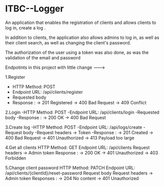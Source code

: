 # ITBC--Logger


An application that enables the registration of clients and allows clients to log in, create a log .

In addition to clients, the application also allows admins to log in, as well as their client search, as well as changing the client's password.

The authorization of the user using a token was also done, as was the validation of the email and password

Endpotints in this project with little change --->

1.Register 
- HTTP Method: POST
- Endpoint URL: /api/clients/register
- Requested body
- Response : -> 201 Registered
             -> 400 Bad Request
             -> 409 Conflict
             
2.Login
-HTTP Method: POST
-Endpoint URL: /api/clients/login
-Requested body
-Response : -> 200 OK
            -> 400 Bad Request

3.Create log
-HTTP Method: POST
-Endpoint URL: /api/logs/create
-Request body
-Request headers -> Token
-Response :  -> 201 Created
             -> 400 Bad Request
             -> 401 Unauthorized
             -> 413 Payload too large
             
4.Get all clients
HTTP Method: GET
Endpoint URL: /api/clients
Request headers -> Admin token
Response : -> 200 OK
           -> 401 Unauthorized
           -> 403 Forbidden
           
5.Change client password
HTTP Method: PATCH
Endpoint URL: /api/clients/{clientId}/reset-password
Request body
Request headers -> Admin token
Responses : -> 204 No content
            -> 401 Unauthorized
